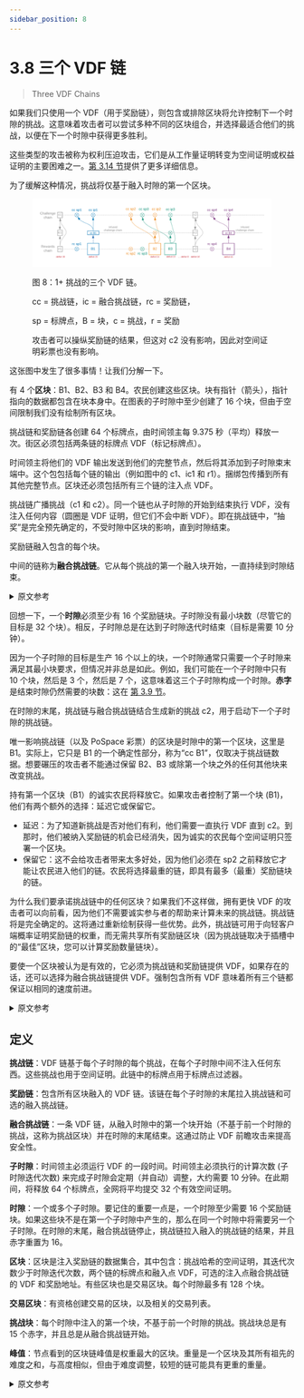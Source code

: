 ```yaml
---
sidebar_position: 8
---
```


# 3.8 三个 VDF 链

> Three VDF Chains

如果我们只使用一个 VDF（用于奖励链），则包含或排除区块将允许控制下一个时隙的挑战。这意味着攻击者可以尝试多种不同的区块组合，并选择最适合他们的挑战，以便在下一个时隙中获得更多胜利。

这些类型的攻击被称为权利压迫攻击，它们是从工作量证明转变为空间证明或权益证明的主要困难之一。[第 3.14 节](/consensus/attacks_and_countermeasures 'Section 3.14: Relevant Attacks and Countermeasures')提供了更多详细信息。

为了缓解这种情况，挑战将仅基于融入时隙的第一个区块。

<figure>

![](/img/multiple_chains.png)

<figcaption>
图 8：1+ 挑战的三个 VDF 链。

cc = 挑战链，ic = 融合挑战链，rc = 奖励链，

sp = 标牌点，B = 块，c = 挑战，r = 奖励

攻击者可以操纵奖励链的结果，但这对 c2 没有影响，因此对空间证明彩票也没有影响。

</figcaption>
</figure>

这张图中发生了很多事情！让我们分解一下。

有 4 个**区块**：B1、B2、B3 和 B4。农民创建这些区块。块有指针（箭头），指针指向的数据都包含在块本身中。在图表的子时隙中至少创建了 16 个块，但由于空间限制我们没有绘制所有区块。

挑战链和奖励链各创建 64 个标牌点，由时间领主每 9.375 秒（平均）释放一次。街区必须包括两条链的标牌点 VDF（标记标牌点）。

时间领主将他们的 VDF 输出发送到他们的完整节点，然后将其添加到子时隙束末端中。这个包包括每个链的输出（例如图中的 c1、ic1 和 r1）。捆绑包传播到所有其他完整节点。区块还必须包括所有三个链的注入点 VDF。

挑战链广播挑战（c1 和 c2）。同一个链也从子时隙的开始到结束执行 VDF，没有注入任何内容（圆圈是 VDF 证明，但它们不会中断 VDF）。即在挑战链中，“抽奖”是完全预先确定的，不受时隙中区块的影响，直到时隙结束。

奖励链融入包含的每个块。

中间的链称为**融合挑战链**。它从每个挑战的第一个融入块开始，一直持续到时隙结束。

<details>
<summary>原文参考</summary>

If we only used one VDF (for the reward chain), the inclusion or exclusion of blocks would allow control of the challenge for the next slot.This means that an attacker could try many different combinations of blocks, and choose the challenge that suits them best, to obtain more wins in the next slot.

These types of attacks are called grinding attacks, and they are one of the main difficulties of changing from Proof of Work to Proof of Space or PoStake.More detail is provided in [Section 3.14](/consensus/attacks_and_countermeasures 'Section 3.14: Relevant Attacks and Countermeasures').

To mitigate this, the challenges will be based only on the first block to be infused in a slot.

<figure>

![](/img/multiple_chains.png)

<figcaption>
Figure 8: The three VDF chains for 1+ challenges.

cc = challenge chain, ic = infused challenge chain, rc = reward chain,

sp = signage point, B = block, c = challenge, r = reward

An attacker can manipulate the reward chain results but this has no effect on c2, and therefore has no effect on the PoSpace lottery.

</figcaption>
</figure>

There is a lot going on in this diagram! Let's break it down.

There are 4 **blocks**: B1, B2, B3, and B4. Farmers create these blocks. The blocks have pointers (the arrows), and the data the pointers are pointing to is all contained within the blocks themselves. At least 16 blocks have been created in the diagram's sub-slot, but we don’t draw all of them due to space constraints.

The challenge chain and the reward chain each create 64 signage points, released every 9.375 seconds (on average) by timelords. Blocks must include the signage point VDFs (which mark the signage points) for both chains.

The timelords send their VDF output to their full node, which adds it into an EndOfSubSlotBundle. This bundle includes the output from each chain (for example c1, ic1, and r1 in the diagram). The bundle is propagated to all other full nodes. Blocks must also include the infusion point VDFs for all three chains.

The challenge chain broadcasts the challenges (c1 and c2). The same chain also executes the VDF from the start of the sub-slot to the end with nothing infused into it (the circles are VDF proofs but they do not interrupt the VDF). That is, in the challenge chain, the "lottery" is completely pre-determined, and not affected by blocks in the slot, until the end of the slot.

The reward chain infuses every block that is included.

The chain in the middle is called the **infused challenge chain**. It starts at the first infused block for each challenge, and goes on until the end of the slot.

</details>

回想一下，一个**时隙**必须至少有 16 个奖励链块。子时隙没有最小块数（尽管它的目标是 32 个块）。相反，子时隙总是在达到子时隙迭代时结束（目标是需要 10 分钟）。

因为一个子时隙的目标是生产 16 个以上的块，一个时隙通常只需要一个子时隙来满足其最小块要求，但情况并非总是如此。例如，我们可能在一个子时隙中只有 10 个块，然后是 3 个，然后是 7 个，这意味着这三个子时隙构成一个时隙。**赤字**是结束时隙仍然需要的块数：这在 [第 3.9 节](/consensus/overflow_blocks#minimum-block-requirement 'Section 3.9: Overflow Blocks and Weight')。

在时隙的末尾，挑战链与融合挑战链结合生成新的挑战 c2，用于启动下一个子时隙的挑战链。

唯一影响挑战链（以及 PoSpace 彩票）的区块是时隙中的第一个区块，这里是 B1。实际上，它只是 B1 的一个确定性部分，称为“cc B1”，仅取决于挑战链数据。想要碾压的攻击者不能通过保留 B2、B3 或除第一个块之外的任何其他块来改变挑战。

持有第一个区块（B1）的诚实农民将释放它。如果攻击者控制了第一个块 (B1)，他们有两个额外的选择：延迟它或保留它。

- 延迟：为了知道新挑战是否对他们有利，他们需要一直执行 VDF 直到 c2。到那时，他们被纳入奖励链的机会已经消失，因为诚实的农民每个空间证明只签署一个区块。
- 保留它：这不会给攻击者带来太多好处，因为他们必须在 sp2 之前释放它才能让农民进入他们的链。农民将选择最重的链，即具有最多（最重）奖励链块的链。

为什么我们要承诺挑战链中的任何区块？如果我们不这样做，拥有更快 VDF 的攻击者可以向前看，因为他们不需要诚实参与者的帮助来计算未来的挑战链。挑战链将是完全确定的。这将通过重新绘制获得一些优势。此外，挑战链可用于向轻客户端概率证明奖励链的权重，而无需共享所有奖励链区块（因为挑战链取决于插槽中的“最佳”区块，您可以计算奖励数量链块）。

要使一个区块被认为是有效的，它必须为挑战链和奖励链提供 VDF，如果存在的话，还可以选择为融合挑战链提供 VDF。强制包含所有 VDF 意味着所有三个链都保证以相同的速度前进。

<details>
<summary>原文参考</summary>

Recall that a **slot** must have at least 16 reward-chain blocks. A sub-slot doesn't have a minimum number of blocks (though it targets 32 blocks). Instead, a sub-slot always ends when sub-slot_iterations has been reached (this is targeted to take 10 minutes).

Because a sub-slot is targeted to produce more than 16 blocks, a slot usually only needs one sub-slot to meet its minimum-block requirement, but that is not always the case. For example, we may have only 10 blocks in a sub-slot, and then 3 and then 7, which means those three sub-slots form one slot. The **deficit** is the number of blocks still necessary to end the slot: this is described in more detail in [Section 3.9](/consensus/overflow_blocks#minimum-block-requirement 'Section 3.9: Overflow Blocks and Weight').

At the end of the slot, the challenge chain is combined with the infused challenge chain to generate the new challenge c2, which is used to start the challenge chain for the next sub-slot.

The only block which affects the challenge chain (and thus the PoSpace lottery) is the first block in the slot, which here is B1. In fact, it's only a deterministic part of B1 called "cc B1", which only depends on challenge chain data. An attacker who wants to grind cannot change the challenge by withholding B2, B3, or any other block apart from the first one.

An honest farmer who holds the first block (B1) will release it. If an attacker controls the first block (B1), they have two additional options: delay it or withhold it.

- Delay it: In order to know whether the new challenge will benefit them, they will need to execute the VDF all the way up to c2. By that time, their chance to get included in the reward chain is gone, since honest farmers sign only one block per proof of space.
- Withhold it: This does not provide much benefit to the attacker, since they must release it before sp2 in order to get the farmers on their chain. Farmers will choose the heaviest chain, which is the one with the most (heaviest) reward chain blocks.

Why do we commit to any blocks at all in the challenge chain? If we did not, an attacker with a faster VDF could look ahead, since they would not need the help of honest participants in order to compute the challenge chain into the future. The challenge chain would be totally deterministic. This would enable some advantage by replotting. Furthermore, the challenge chain can be used to probabilistically prove the weight of the reward chain to light clients, without sharing all reward chain blocks (since the challenge chain depends on the “best” block in the slot, you can calculate the number of reward chain blocks).

For a block to be considered valid, it has to provide VDFs for the challenge chain and reward chain, and optionally for the infused challenge chain if it is present. Forcing all VDFs to be included means that all three chains are guaranteed to move forward at the same rate.

</details>

## 定义

**挑战链**：VDF 链基于每个子时隙的每个挑战，在每个子时隙中间不注入任何东西。这些挑战也用于空间证明。此链中的标牌点用于标牌点过滤器。

**奖励链**：包含所有区块融入的 VDF 链。该链在每个子时隙的末尾拉入挑战链和可选的融入挑战链。

**融合挑战链**：一条 VDF 链，从融入时隙中的第一个块开始（不基于前一个时隙的挑战，这称为挑战区块）并在时隙的末尾结束。这通过防止 VDF 前瞻攻击来提高安全性。

**子时隙**：时间领主必须运行 VDF 的一段时间。时间领主必须执行的计算次数 (子时隙迭代次数) 来完成子时隙会定期（并自动）调整，大约需要 10 分钟。在此期间，将释放 64 个标牌点，全网将平均提交 32 个有效空间证明。

**时隙**：一个或多个子时隙。要记住的重要一点是，一个时隙至少需要 16 个奖励链块。如果这些块不是在第一个子时隙中产生的，那么在同一个时隙中将需要另一个子时隙。在时隙的末尾，融合挑战链停止，挑战链拉入融入的挑战链的结果，并且赤字重置为 16。

**区块**：区块是注入奖励链的数据集合，其中包含：挑战哈希的空间证明，其迭代次数少于时隙迭代次数，两个链的标牌点和融入点 VDF，可选的注入点融合挑战链的 VDF 和奖励地址。有些区块也是交易区块。每个时隙最多有 128 个块。

**交易区块**：有资格创建交易的区块，以及相关的交易列表。

**挑战块**：每个时隙中注入的第一个块，不基于前一个时隙的挑战。挑战块总是有 15 个赤字，并且总是从融合挑战链开始。

**峰值**：节点看到的区块链峰值是权重最大的区块。重量是一个区块及其所有祖先的难度之和，与高度相似，但由于难度调整，较短的链可能具有更重的重量。

<details>
<summary>原文参考</summary>

- ## Definitions

**Challenge chain**: The VDF chain based on each challenge for each sub-slot, which does not infuse anything in the middle of each sub-slot. The challenges are also used for the proofs of space. The signage points in this chain are used for the SP filter.

**Reward chain**: The VDF chain that contains infusions of all blocks. This chain pulls in the challenge chain and optionally the infused challenge chain at the end of each sub-slot.

**Infused challenge chain**: A VDF chain which starts at the first block infused in a slot (which is not based on the previous slot’s challenge, this is called the challenge block) and ends at the end of the slot.
This increases security by preventing VDF lookahead attacks.

**Sub-slot**: a period of time for which a timelord must run a VDF. The number of calculations the timelord must perform (sub-slot_iterations) to complete the sub-slot are adjusted periodically (and automatically) to take around 10 minutes. During this time, 64 signage points will be released and the entire network will submit an average of 32 valid proofs of space.

**Slot**: one or more sub-slots. The important thing to remember is that a slot requires at least 16 reward-chain blocks. If these blocks are not produced in the first sub-slot, then another sub-slot will be required within the same slot. At the end of the slot, the infused challenge chain stops, the challenge chain pulls in the result of the infused challenge chain, and the deficit is reset to 16.

**Block**: a block is a collection of data infused into the rewards chain which contains: a proof of space for a challenge hash with fewer iterations than the slot iterations, signage point and infusion point VDFs for both chains, optional infusion point VDF for the infused challenge chain, and a rewards address. Some blocks are also transaction blocks. There is a maximum of 128 blocks per slot.

**Transaction Block**: A block that is eligible to create transactions, along with an associated list of transactions.

**Challenge block**: The first block to be infused in each slot, which is not based on a previous slot's challenge. The challenge block always has a deficit of 15, and always starts off the infused challenge chain.

**Peak**: The peak of the blockchain as seen by a node is the block with the greatest weight. Weight is the sum of the difficulty of a block and all its ancestors, which is similar to height, but a shorter chain can have heavier weight, due to difficulty adjustments.

</details>

